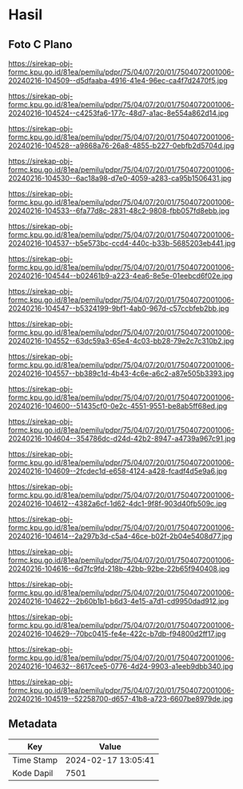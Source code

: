 # Hasil

## Foto C Plano

https://sirekap-obj-formc.kpu.go.id/81ea/pemilu/pdpr/75/04/07/20/01/7504072001006-20240216-104509--d5dfaaba-4916-41e4-96ec-ca4f7d2470f5.jpg

https://sirekap-obj-formc.kpu.go.id/81ea/pemilu/pdpr/75/04/07/20/01/7504072001006-20240216-104524--c4253fa6-177c-48d7-a1ac-8e554a862d14.jpg

https://sirekap-obj-formc.kpu.go.id/81ea/pemilu/pdpr/75/04/07/20/01/7504072001006-20240216-104528--a9868a76-26a8-4855-b227-0ebfb2d5704d.jpg

https://sirekap-obj-formc.kpu.go.id/81ea/pemilu/pdpr/75/04/07/20/01/7504072001006-20240216-104530--6ac18a98-d7e0-4059-a283-ca95b1506431.jpg

https://sirekap-obj-formc.kpu.go.id/81ea/pemilu/pdpr/75/04/07/20/01/7504072001006-20240216-104533--6fa77d8c-2831-48c2-9808-fbb057fd8ebb.jpg

https://sirekap-obj-formc.kpu.go.id/81ea/pemilu/pdpr/75/04/07/20/01/7504072001006-20240216-104537--b5e573bc-ccd4-440c-b33b-5685203eb441.jpg

https://sirekap-obj-formc.kpu.go.id/81ea/pemilu/pdpr/75/04/07/20/01/7504072001006-20240216-104544--b02461b9-a223-4ea6-8e5e-01eebcd6f02e.jpg

https://sirekap-obj-formc.kpu.go.id/81ea/pemilu/pdpr/75/04/07/20/01/7504072001006-20240216-104547--b5324199-9bf1-4ab0-967d-c57ccbfeb2bb.jpg

https://sirekap-obj-formc.kpu.go.id/81ea/pemilu/pdpr/75/04/07/20/01/7504072001006-20240216-104552--63dc59a3-65e4-4c03-bb28-79e2c7c310b2.jpg

https://sirekap-obj-formc.kpu.go.id/81ea/pemilu/pdpr/75/04/07/20/01/7504072001006-20240216-104557--bb389c1d-4b43-4c6e-a6c2-a87e505b3393.jpg

https://sirekap-obj-formc.kpu.go.id/81ea/pemilu/pdpr/75/04/07/20/01/7504072001006-20240216-104600--51435cf0-0e2c-4551-9551-be8ab5ff68ed.jpg

https://sirekap-obj-formc.kpu.go.id/81ea/pemilu/pdpr/75/04/07/20/01/7504072001006-20240216-104604--354786dc-d24d-42b2-8947-a4739a967c91.jpg

https://sirekap-obj-formc.kpu.go.id/81ea/pemilu/pdpr/75/04/07/20/01/7504072001006-20240216-104609--2fcdec1d-e658-4124-a428-fcadf4d5e9a6.jpg

https://sirekap-obj-formc.kpu.go.id/81ea/pemilu/pdpr/75/04/07/20/01/7504072001006-20240216-104612--4382a6cf-1d62-4dc1-9f8f-903d40fb509c.jpg

https://sirekap-obj-formc.kpu.go.id/81ea/pemilu/pdpr/75/04/07/20/01/7504072001006-20240216-104614--2a297b3d-c5a4-46ce-b02f-2b04e5408d77.jpg

https://sirekap-obj-formc.kpu.go.id/81ea/pemilu/pdpr/75/04/07/20/01/7504072001006-20240216-104616--6d7fc9fd-218b-42bb-92be-22b65f940408.jpg

https://sirekap-obj-formc.kpu.go.id/81ea/pemilu/pdpr/75/04/07/20/01/7504072001006-20240216-104622--2b60b1b1-b6d3-4e15-a7d1-cd9950dad912.jpg

https://sirekap-obj-formc.kpu.go.id/81ea/pemilu/pdpr/75/04/07/20/01/7504072001006-20240216-104629--70bc0415-fe4e-422c-b7db-f94800d2ff17.jpg

https://sirekap-obj-formc.kpu.go.id/81ea/pemilu/pdpr/75/04/07/20/01/7504072001006-20240216-104632--8617cee5-0776-4d24-9903-a1eeb9dbb340.jpg

https://sirekap-obj-formc.kpu.go.id/81ea/pemilu/pdpr/75/04/07/20/01/7504072001006-20240216-104519--52258700-d657-41b8-a723-6607be8979de.jpg


## Metadata

| Key        | Value               |
| ---------- | ------------------- |
| Time Stamp | 2024-02-17 13:05:41 |
| Kode Dapil | 7501                |




